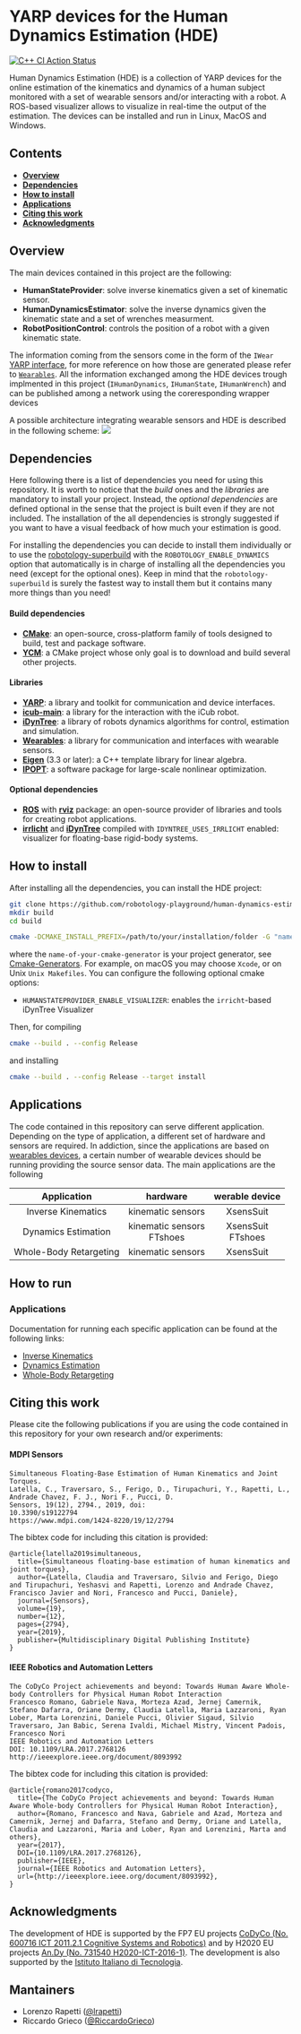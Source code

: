 # YARP devices for the Human Dynamics Estimation (HDE)

[![C++ CI Action Status](https://github.com/robotology/human-dynamics-estimation/workflows/C++%20CI%20Workflow/badge.svg)](https://github.com/robotology/human-dynamics-estimation/actions/workflows/ci.yml)

Human Dynamics Estimation (HDE) is a collection of YARP devices for the online estimation of the kinematics and dynamics of a human subject monitored with a set of wearable sensors and/or interacting with a robot. A ROS-based visualizer allows to visualize in real-time the output of the estimation. The devices can be installed and run in Linux, MacOS and Windows.


##  Contents
* **[Overview](#overview)**
* **[Dependencies](#dependencies)**
* **[How to install](#how-to-install)**
* **[Applications](#applications)**
* **[Citing this work](#citing-this-work)**
* **[Acknowledgments](#acknowledgments)**

## Overview
The main devices contained in this project are the following:
- **HumanStateProvider**: solve inverse kinematics given a set of kinematic sensor.
- **HumanDynamicsEstimator**: solve the inverse dynamics given the kinematic state and a set of wrenches measurment.
- **RobotPositionControl**: controls the position of a robot with a given kinematic state.

The information coming from the sensors come in the form of the `IWear` [YARP interface](https://www.yarp.it/group__dev__iface.html), for more reference on how those are generated please refer to [`Wearables`](https://github.com/robotology/wearables). All the information exchanged among the HDE devices trough implmented in this project (`IHumanDynamics`, `IHumanState`, `IHumanWrench`) and can be published among a network using the coreresponding wrapper devices

A possible architecture integrating wearable sensors and HDE is described in the following scheme: 
<img src="misc/hde_scheme.png">

## Dependencies
Here following there is a list of dependencies you need for using this repository.  It is worth to notice that the *build* ones and the *libraries* are mandatory to install your project. Instead, the *optional dependencies* are defined optional in the sense that the project is built even if they are not included.  The installation of the all dependencies  is strongly suggested if you want to have a visual feedback of how much your estimation is good.

For installing the dependencies you can decide to install them individually or to use the [robotology-superbuild](https://github.com/robotology/robotology-superbuild) with the `ROBOTOLOGY_ENABLE_DYNAMICS` option that automatically is in charge of installing all the dependencies you need (except for the optional ones).  Keep in mind that the `robotology-superbuild` is surely the fastest way to install them but it contains many more things than you need!

#### Build dependencies
- [**CMake**](https://cmake.org/download/): an open-source, cross-platform family of tools designed to build, test and package software.
- [**YCM**](http://robotology.github.io/ycm/gh-pages/master/manual/ycm-installing.7.html): a CMake project whose only goal is to download and build several other projects.

#### Libraries
- [**YARP**](https://github.com/robotology/yarp): a library and toolkit for communication and device interfaces.
- [**icub-main**](https://github.com/robotology/icub-main): a library for the interaction with the iCub robot.
- [**iDynTree**](https://github.com/robotology/idyntree): a library of robots dynamics algorithms for control, estimation and simulation.
- [**Wearables**](https://github.com/robotology/wearables): a library for communication and interfaces with wearable sensors.
- [**Eigen**](http://eigen.tuxfamily.org/index.php?title=Main_Page) (3.3 or later): a C++ template library for linear algebra.
- [**IPOPT**](http://wiki.icub.org/wiki/Installing_IPOPT): a software package for large-scale nonlinear optimization.

#### Optional dependencies
- [**ROS**](http://wiki.ros.org) with [**rviz**](http://wiki.ros.org/rviz) package: an open-source provider of libraries and tools for creating robot applications.
- [**irrlicht**](http://irrlicht.sourceforge.net/) and [**iDynTree**](https://github.com/robotology/idyntree) compiled with `IDYNTREE_USES_IRRLICHT` enabled: visualizer for floating-base rigid-body systems.

## How to install
After installing all the dependencies, you can install the HDE project:
```bash
git clone https://github.com/robotology-playground/human-dynamics-estimation.git
mkdir build
cd build
```

```bash
cmake -DCMAKE_INSTALL_PREFIX=/path/to/your/installation/folder -G "name-of-your-cmake-generator" ..
```
where the `name-of-your-cmake-generator` is your project generator, see [Cmake-Generators](https://cmake.org/cmake/help/latest/manual/cmake-generators.7.html). For example, on macOS you may choose `Xcode`, or on Unix `Unix Makefiles`.
You can configure the following optional cmake options:
- `HUMANSTATEPROVIDER_ENABLE_VISUALIZER`: enables the `irricht`-based iDynTree Visualizer

Then, for compiling
```bash
cmake --build . --config Release
```
and installing
```bash
cmake --build . --config Release --target install
```

## Applications
The code contained in this repository can serve different application. Depending on the type of application, a different set of hardware and sensors are required. In addiction, since the applications are based on [wearables devices](https://github.com/robotology/wearables), a certain number of wearable devices should be running providing the source sensor data.
The main applications are the following

| Application | hardware | werable device | 
|:----------:|:----------:|:----------:| 
| Inverse Kinematics | kinematic sensors | XsensSuit |
| Dynamics Estimation | kinematic sensors <br> FTshoes | XsensSuit <br> FTshoes |
| Whole-Body Retargeting | kinematic sensors | XsensSuit |

## How to run
### Applications
Documentation for running each specific application can be found at the following links:
- [Inverse Kinematics](/doc/how-to-run-inverse-kinematics.md)
- [Dynamics Estimation](/doc/how-to-run-dynamics-estimation.md)
- [Whole-Body Retargeting](/doc/how-to-run-whole-body-retargeting.md)

## Citing this work

Please cite the following publications if you are using the code contained in this repository for your own research and/or experiments:

#### MDPI Sensors

~~~
Simultaneous Floating-Base Estimation of Human Kinematics and Joint Torques.
Latella, C., Traversaro, S., Ferigo, D., Tirupachuri, Y., Rapetti, L., Andrade Chavez, F. J., Nori F., Pucci, D.
Sensors, 19(12), 2794., 2019, doi:
10.3390/s19122794
https://www.mdpi.com/1424-8220/19/12/2794
~~~

The bibtex code for including this citation is provided:

~~~
@article{latella2019simultaneous,
  title={Simultaneous floating-base estimation of human kinematics and joint torques},
  author={Latella, Claudia and Traversaro, Silvio and Ferigo, Diego and Tirupachuri, Yeshasvi and Rapetti, Lorenzo and Andrade Chavez, Francisco Javier and Nori, Francesco and Pucci, Daniele},
  journal={Sensors},
  volume={19},
  number={12},
  pages={2794},
  year={2019},
  publisher={Multidisciplinary Digital Publishing Institute}
}
~~~

#### IEEE Robotics and Automation Letters

~~~
The CoDyCo Project achievements and beyond: Towards Human Aware Whole-body Controllers for Physical Human Robot Interaction
Francesco Romano, Gabriele Nava, Morteza Azad, Jernej Camernik, Stefano Dafarra, Oriane Dermy, Claudia Latella, Maria Lazzaroni, Ryan Lober, Marta Lorenzini, Daniele Pucci, Olivier Sigaud, Silvio Traversaro, Jan Babic, Serena Ivaldi, Michael Mistry, Vincent Padois, Francesco Nori
IEEE Robotics and Automation Letters
DOI: 10.1109/LRA.2017.2768126
http://ieeexplore.ieee.org/document/8093992
~~~

The bibtex code for including this citation is provided:

~~~
@article{romano2017codyco,
  title={The CoDyCo Project achievements and beyond: Towards Human Aware Whole-body Controllers for Physical Human Robot Interaction},
  author={Romano, Francesco and Nava, Gabriele and Azad, Morteza and Camernik, Jernej and Dafarra, Stefano and Dermy, Oriane and Latella, Claudia and Lazzaroni, Maria and Lober, Ryan and Lorenzini, Marta and others},
  year={2017},
  DOI={10.1109/LRA.2017.2768126},
  publisher={IEEE}, 
  journal={IEEE Robotics and Automation Letters}, 
  url={http://ieeexplore.ieee.org/document/8093992}, 
}
~~~

## Acknowledgments
The development of HDE is supported by the FP7 EU projects [CoDyCo (No. 600716 ICT 2011.2.1 Cognitive
Systems and Robotics)](http://www.codyco.eu/) and by H2020 EU projects [An.Dy (No. 731540 H2020-ICT-2016-1)](http://andy-project.eu).
The development is also supported by the [Istituto Italiano di Tecnologia](http://www.iit.it).

## Mantainers

* Lorenzo Rapetti ([@lrapetti](https://github.com/lrapetti))
* Riccardo Grieco ([@RiccardoGrieco](https://github.com/RiccardoGrieco))
